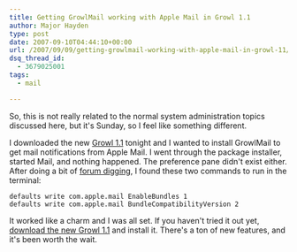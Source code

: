 ```yaml
---
title: Getting GrowlMail working with Apple Mail in Growl 1.1
author: Major Hayden
type: post
date: 2007-09-10T04:44:10+00:00
url: /2007/09/09/getting-growlmail-working-with-apple-mail-in-growl-11/
dsq_thread_id:
  - 3679025001
tags:
  - mail

---
```

So, this is not really related to the normal system administration topics discussed here, but it's Sunday, so I feel like something different.

I downloaded the new [Growl 1.1][1] tonight and I wanted to install GrowlMail to get mail notifications from Apple Mail. I went through the package installer, started Mail, and nothing happened. The preference pane didn't exist either. After doing a bit of [forum digging][2], I found these two commands to run in the terminal:

```
defaults write com.apple.mail EnableBundles 1
defaults write com.apple.mail BundleCompatibilityVersion 2
```

It worked like a charm and I was all set. If you haven't tried it out yet, [download the new Growl 1.1][3] and install it. There's a ton of new features, and it's been worth the wait.

 [1]: http://growl.info
 [2]: http://forums.cocoaforge.com/viewtopic.php?p=90671#90671
 [3]: http://growl.info/downloads.php
